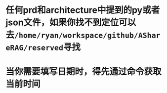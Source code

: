 # 任何prd和architecture中提到的py或者json文件，如果你找不到定位可以去`/home/ryan/workspace/github/AShareRAG/reserved`寻找

# 当你需要填写日期时，得先通过命令获取当前时间